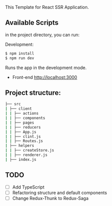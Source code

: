 This Template for React SSR Application.

## Available Scripts
in the project directory, you can run:

Development:
```sh
$ npm install
$ npm run dev
```
Runs the app in the development mode.<br>

- Front-end [http://localhost:3000](http://localhost:3000)

## Project structure:
```sh
├── src
| ├── client
| | ├── actions
| | ├── components
| | ├── pages
| | ├── reducers
| | ├── App.js
| | ├── clint.js
| | ├── Routes.js
| ├── helpers
| | ├── createStore.js
| | ├── renderer.js
| ├── index.js
```

## TODO
- [ ] Add TypeScript
- [ ] Refactoring structure and default components
- [ ] Change Redux-Thunk to Redux-Saga
